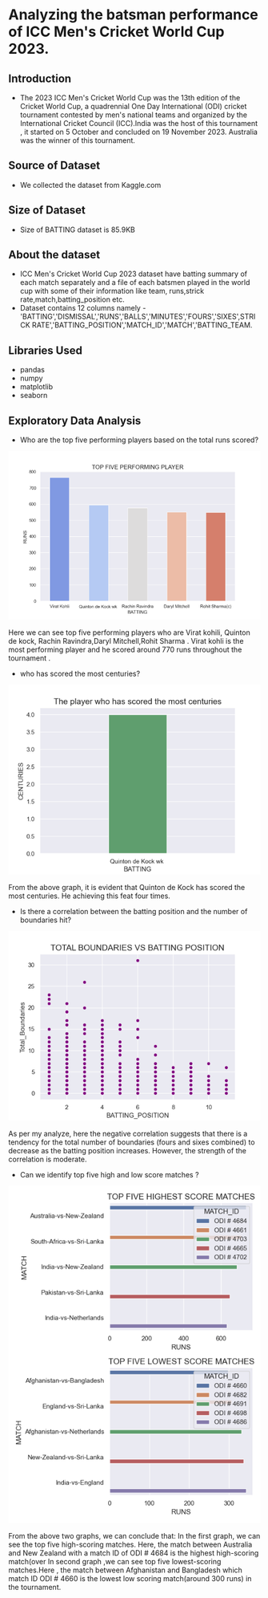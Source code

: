 # Analyzing the batsman performance of ICC Men's Cricket World Cup 2023.

## Introduction

* The 2023 ICC Men's Cricket World Cup was the 13th edition of the Cricket World Cup, a quadrennial One Day International (ODI) cricket tournament contested by men's national teams and organized by the International Cricket Council (ICC).India was the host of this tournament , it started on 5 October and concluded on 19 November 2023. Australia was the winner of this tournament.
## Source of Dataset
* We collected the dataset from Kaggle.com
## Size of Dataset
* Size of BATTING dataset is 85.9KB
## About the dataset

* ICC Men's Cricket World Cup 2023 dataset have batting summary of each match separately and a file of each batsmen played in the world cup with some of their information like team, runs,strick rate,match,batting_position etc.
 * Dataset contains 12 columns namely -'BATTING','DISMISSAL','RUNS','BALLS','MINUTES','FOURS','SIXES',STRICK RATE','BATTING_POSITION','MATCH_ID','MATCH','BATTING_TEAM.

## Libraries Used
* pandas
* numpy
* matplotlib
* seaborn


## Exploratory Data Analysis
* Who are the top five performing players based on the total runs scored?

![pic](barr.png)

Here we can see top five performing players who are Virat kohili, Quinton de kock, Rachin Ravindra,Daryl Mitchell,Rohit Sharma . Virat kohli is the most performing player and he scored around  770 runs throughout the tournament  .

* who has scored the most centuries?
  
![ol](most.png)

 From the above graph, it is evident that Quinton de Kock has scored the most centuries. He achieving this feat four times.

*  Is there a correlation between the batting position and the number of boundaries hit?
  
![lo](scatter.png)

 As per my analyze, here the negative correlation suggests that there is a tendency for the total number of boundaries (fours and sixes combined) to decrease as the batting position increases. However, the strength of the correlation is moderate.

 * Can we identify top five high and low score matches ?
  
![one](subplot.png)

From the above two graphs, we can conclude that:
 In the first graph, we can see the top five high-scoring matches. Here, the match between Australia and New Zealand with a match ID of ODI # 4684 is the highest high-scoring match(over  In second graph ,we can see top five lowest-scoring matches.Here , the match between Afghanistan and Bangladesh  which match ID ODI # 4660 is the lowest low scoring match(around 300 runs) in the tournament. 
